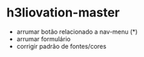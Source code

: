 # h3liovation-master
 
- arrumar botão relacionado a nav-menu (*)
- arrumar formulário
- corrigir padrão de fontes/cores